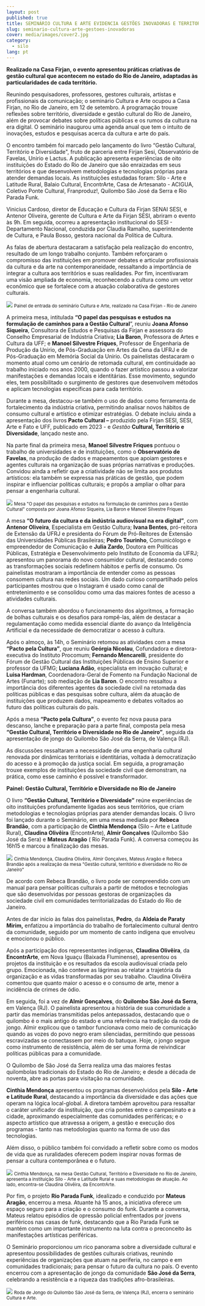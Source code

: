 ```yaml
---
layout: post
published: true
title: SEMINÁRIO CULTURA E ARTE EVIDENCIA GESTÕES INOVADORAS E TERRITORIALIZADAS
slug: seminario-cultura-arte-gestoes-inovadoras
cover: media/images/cover2.jpg
category:
  - silo
lang: pt
---
```

**Realizado na Casa Firjan, o evento apresentou práticas criativas de gestão cultural que acontecem no estado do Rio de Janeiro, adaptadas às particularidades de cada território.**

Reunindo pesquisadores, professores, gestores culturais, artistas e profissionais da comunicação; o seminário Cultura e Arte ocupou a Casa Firjan, no Rio de Janeiro, em 12 de setembro. A programação trouxe reflexões sobre território, diversidade e gestão cultural do Rio de Janeiro, além de provocar debates sobre políticas públicas e os rumos da cultura na era digital. O seminário inaugurou uma agenda anual que tem o intuito de inovações, estudos e pesquisas acerca da cultura e arte do país.

O encontro também foi marcado pelo lançamento do livro “Gestão Cultural, Território e Diversidade", fruto de parceria entre Firjan Sesi, Observatório de Favelas, Unirio e Lactus. A publicação apresenta experiências de oito instituições do Estado do Rio de Janeiro que são enraizadas em seus territórios e  que desenvolvem metodologias e tecnologias próprias para atender demandas locais. As instituições estudadas foram: Silo - Arte e Latitude Rural, Balaio Cultural, EncontrArte, Casa de Artesanato - ACIGUA, Coletivo Ponte Cultural, Franproduz!, Quilombo São José da Serra e Rio Parada Funk.

Vinicius Cardoso, diretor de Educação e Cultura da Firjan SENAI SESI, e Antenor Oliveira, gerente de Cultura e Arte da Firjan SESI, abriram o evento às 9h. Em seguida, ocorreu a apresentação institucional do SESI - Departamento Nacional, conduzida por Claudia Ramalho, superintendente de Cultura, e Paula Bosso, gestora nacional da Política de Cultura.

As falas de abertura destacaram a satisfação pela realização do encontro, resultado de um longo trabalho conjunto. Também reforçaram o compromisso das instituições em promover debates e articular profissionais da cultura e da arte na contemporaneidade, ressaltando a importância de integrar a cultura aos territórios e suas realidades. Por fim, incentivaram uma visão ampliada de economia, reconhecendo a cultura como um vetor econômico que se fortalece com a atuação colaborativa de gestores culturais.

![](/media/images/uploads/img1.jpg)
<small>Painel de entrada do seminário Cultura e Arte, realizado na Casa Firjan - Rio de Janeiro</small>

A primeira mesa, intitulada **“O papel das pesquisas e estudos na formulação de caminhos para a Gestão Cultural**”, reuniu **Joana Afonso Siqueira**, Consultora de Estudos e Pesquisas da Firjan e assessora do Conselho Empresarial de Indústria Criativa; **Lia Baron**, Professora de Artes e Cultura da UFF;  e **Manoel Silvestre Friques**, Professor de Engenharia de Produção da Unirio, de Pós-Graduação em Artes da Cena da UFRJ e de Pós-Graduação em Memória Social da Unirio. Os painelistas destacaram o momento atual como um cenário de retomada cultural, em continuidade ao trabalho iniciado nos anos 2000, quando o fazer artístico passou a valorizar manifestações e demandas locais e identitárias. Esse movimento, segundo eles, tem possibilitado o surgimento de gestores que desenvolvem métodos e aplicam tecnologias específicas para cada território.

Durante a mesa, destacou-se também o uso de dados como ferramenta de fortalecimento da indústria criativa, permitindo analisar novos hábitos de consumo cultural e artístico e otimizar estratégias. O debate incluiu ainda a apresentação dos livros **Pacto Cultural –** produzido pela Firjan SESI, SESI, Arte e Fato e UFF, publicado em 2023 - e *Gestão* **Cultural, Território e Diversidade**, lançado neste ano.

Na parte final da primeira mesa, **Manoel Silvestre Friques** pontuou o trabalho de universidades e de instituições, como o **Observatório de Favelas**, na produção de dados e mapeamentos que apoiam gestores e agentes culturais na organização de suas próprias narrativas e produções. Convidou ainda a refletir que a criatividade não se limita aos produtos artísticos: ela também se expressa nas práticas de gestão, que podem inspirar e influenciar políticas culturais; e propôs a ampliar o olhar para pensar a engenharia cultural.

![](/media/images/uploads/img2.jpg)
<small>Mesa "O papel das pesquisas e estudos na formulação de caminhos para a Gestão Cultural" composta por Joana Afonso Siqueira, Lia Baron e Manoel Silvestre Friques</small>

A mesa **“O futuro da cultura e da indústria audiovisual na era digital”**, com **Antenor Oliveira**, Especialista em Gestão Cultura; **Ivana Bentes**,  pró-reitora de Extensão da UFRJ e presidenta do Fórum de Pró-Reitores de Extensão das Universidades Públicas Brasileiras; **Pedro Tourinho**, Comunicólogo e  empreendedor de Comunicação e **Julia Zardo**, Doutora em Políticas Públicas, Estratégia e Desenvolvimento pelo Instituto de Economia da UFRJ; apresentou um panorama do novo consumidor cultural, destacando como as transformações sociais redefinem hábitos e perfis de consumo. Os painelistas mostraram a importância de entender como as pessoas consomem cultura nas redes sociais. Um dado curioso compartilhado pelos participantes mostrou que o Instagram é usado como canal de entretenimento e  se consolidou como uma das maiores fontes de acesso a atividades culturais.

A conversa também abordou o funcionamento dos algoritmos, a formação de bolhas culturais e os desafios para rompê-las, além de destacar a regulamentação como medida essencial diante do avanço da Inteligência Artificial e da necessidade de democratizar o acesso à cultura.

Após o almoço, às 14h, o Seminário retomou as atividades com a mesa **“Pacto pela Cultura”**, que reuniu **Geórgia Nicolau**, Cofundadora e diretora-executiva do Instituto Procomum; **Fernando Mencarelli**, presidente do Fórum de Gestão Cultural das Instituições Públicas de Ensino Superior e professor da UFMG;  **Luciana Adão**, especialista em inovação cultural; e **Luisa Hardman**,  Coordenadora-Geral de Fomento na Fundação Nacional de Artes (Funarte); sob mediação de **Lia Baron**. O encontro ressaltou a importância dos diferentes agentes da sociedade civil na retomada das políticas públicas e das pesquisas sobre cultura, além da atuação de instituições que produzem dados, mapeamento e debates voltados ao futuro das políticas culturais do país. 

Após a mesa **“Pacto pela Cultura”**, o evento fez nova pausa para descanso, lanche e preparação para a parte final, composta pela mesa **“Gestão Cultural, Território e Diversidade no Rio de Janeiro”**, seguida da apresentação de jongo do Quilombo São José da Serra, de Valença (RJ).

As discussões ressaltaram a necessidade de uma engenharia cultural renovada por dinâmicas territoriais e identitárias, voltada à democratização do acesso e à promoção da justiça social. Em seguida, a programação trouxe exemplos de instituições da sociedade civil que demonstram, na prática, como esse caminho é possível e transformador.

**Painel: Gestão Cultural, Território e Diversidade no Rio de Janeiro**

O livro **“Gestão Cultural, Território e Diversidade”** reúne experiências de oito instituições profundamente ligadas aos seus territórios, que criam metodologias e tecnologias próprias para atender demandas locais. O livro foi lançado durante o Seminário, em uma mesa mediada por **Rebeca Brandão**, com a participação de **Cinthia Mendonça** (Silo – Arte e Latitude Rural), **Claudina Olivêira** (EncontrArte), **Almir Gonçalves** (Quilombo São José da Sera) e **Mateus Aragão** ( Rio Parada Funk). A conversa começou às 16h15 e marcou a finalização das mesas.

![](/media/images/uploads/img3.jpg)
<small>Cinthia Mendonça, Claudina Olivêira, Almir Gonçalves, Mateus Aragão e Rebeca Brandão após a realização da mesa "Gestão cultural, território e diversidade no Rio de Janeiro"</small>

De acordo com Rebeca Brandão, o livro pode ser compreendido com um manual para pensar políticas culturais a partir de métodos e tecnologias que são desenvolvidas por pessoas gestoras de organizações da sociedade civil em comunidades territorializadas do Estado do Rio de Janeiro.

Antes de dar início às falas dos painelistas, **Pedro**, da **Aldeia de Paraty Mirim,** enfatizou a importância do trabalho de fortalecimento cultural dentro da comunidade, seguido por um momento de canto indígena que envolveu e emocionou o público. 

Após a participação dos representantes indígenas, **Claudina Olivêira**, da **EncontrArte**, em Nova Iguaçu (Baixada Fluminense), apresentou os projetos da instituição e os resultados da escola audiovisual criada pelo grupo. Emocionada, não conteve as lágrimas ao relatar a trajetória da organização e as vidas transformadas por seu trabalho. Claudina Olivêira comentou que quanto maior o acesso e o consumo de arte, menor a incidência de crimes de ódio.

Em seguida, foi a vez de **Almir Gonçalves**, do **Quilombo São José da Serra**, em Valença (RJ). O painelista apresentou a história de sua comunidade a partir das memórias transmitidas pelos antepassados, destacando que o quilombo é o mais antigo do estado e uma referência na tradição da roda de jongo. Almir explicou que o tambor funcionava como meio de comunicação quando as vozes do povo negro eram silenciadas, permitindo que pessoas escravizadas se conectassem por meio do batuque. Hoje, o jongo segue como instrumento de resistência, além de ser uma forma de reivindicar políticas públicas para a comunidade.

O Quilombo de São José da Serra realiza uma das maiores festas quilombolas tradicionais do Estado do Rio de Janeiro; e desde a década de noventa, abre as portas para visitação na comunidade.

**Cinthia Mendonça** apresentou os programas desenvolvidos pela **Silo - Arte e Latitude Rural**, destacando a importância da diversidade e das ações que operam na lógica local-global. A diretora também aproveitou para  ressaltar o caráter unificador da instituição, que cria pontes entre o campesinato e a cidade, aproximando especialmente das comunidades periféricas; e o aspecto artístico que atravessa a origem, a gestão e execução dos programas - tanto nas metodologias quanto na forma de uso das tecnologias.

Além disso, o público também foi convidado a refletir sobre como os modos de vida que as ruralidades oferecem podem inspirar novas formas de pensar a cultura contemporânea e o futuro. 

![](/media/images/uploads/img4.jpg)
<small>Cinthia Mendonça, na mesa Gestão Cultural, Território e Diversidade no Rio de Janeiro, apresenta a instituição Silo - Arte e Latitude Rural e suas metodologias de atuação. Ao lado, encontra-se  Claudina Olivêira, da EncontrArte.</small>

Por fim, o projeto **Rio Parada Funk**, idealizado e conduzido por **Mateus Aragão**, encerrou a mesa. Atuante há 15 anos, a iniciativa oferece um espaço seguro para a criação e o consumo do funk. Durante a conversa, Mateus relatou episódios de opressão policial enfrentados por jovens periféricos nas casas de funk, destacando que a Rio Parada Funk se mantém como um importante instrumento na luta contra o preconceito às manifestações artísticas periféricas.

O Seminário proporcionou um rico panorama sobre a diversidade cultural e apresentou possibilidades de gestões culturais criativas, reunindo experiências de organizações que atuam na periferia, no campo e em comunidades tradicionais; para pensar o futuro da cultura no país. O evento encerrou com a apresentação de jongo da comunidade **São José da Serra**, celebrando a resistência e a riqueza das tradições afro-brasileiras.

![](/media/images/uploads/img5.jpg)
<small>Roda de Jongo do Quilombo São José da Serra, de Valença (RJ), encerra o seminário Cultura e Arte.</small>
